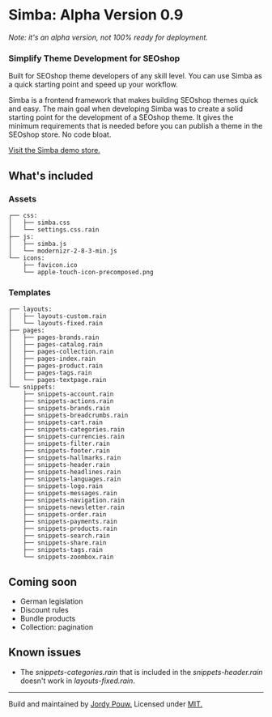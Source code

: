 # Simba: Alpha Version 0.9
*Note: it's an alpha version, not 100% ready for deployment.*

### Simplify Theme Development for SEOshop
Built for SEOshop theme developers of any skill level. You can use Simba as a quick starting point and speed up your workflow.

Simba is a frontend framework that makes building SEOshop themes quick and easy. The main goal when developing Simba was to create a solid starting point for the development of a SEOshop theme. It gives the minimum requirements that is needed before you can publish a theme in the SEOshop store. No code bloat.

[Visit the Simba demo store.](http://simba-framework.webshopapp.com/nl/)


## What's included

### Assets
```
┌── css:
│   ├── simba.css
│   └── settings.css.rain
├── js:
│   ├── simba.js
│   └── modernizr-2-8-3-min.js
└── icons:
    ├── favicon.ico
    └── apple-touch-icon-precomposed.png
```

### Templates
```
┌── layouts:
│   ├── layouts-custom.rain
│   └── layouts-fixed.rain
├── pages:
│   ├── pages-brands.rain
│   ├── pages-catalog.rain
│   ├── pages-collection.rain
│   ├── pages-index.rain
│   ├── pages-product.rain
│   ├── pages-tags.rain
│   └── pages-textpage.rain
└── snippets:
    ├── snippets-account.rain
    ├── snippets-actions.rain
    ├── snippets-brands.rain
    ├── snippets-breadcrumbs.rain
    ├── snippets-cart.rain
    ├── snippets-categories.rain
    ├── snippets-currencies.rain
    ├── snippets-filter.rain
    ├── snippets-footer.rain
    ├── snippets-hallmarks.rain    
    ├── snippets-header.rain
    ├── snippets-headlines.rain
    ├── snippets-languages.rain
    ├── snippets-logo.rain
    ├── snippets-messages.rain
    ├── snippets-navigation.rain
    ├── snippets-newsletter.rain
    ├── snippets-order.rain
    ├── snippets-payments.rain
    ├── snippets-products.rain
    ├── snippets-search.rain
    ├── snippets-share.rain
    ├── snippets-tags.rain
    └── snippets-zoombox.rain
```


## Coming soon
- German legislation
- Discount rules
- Bundle products
- Collection: pagination


## Known issues
- The *snippets-categories.rain* that is included in the *snippets-header.rain* doesn't work in *layouts-fixed.rain*.



*****
Build and maintained by [Jordy Pouw.](https://twitter.com/JordyPouw) Licensed under [MIT.](https://github.com/JordyPouw/simba/blob/master/LICENSE)